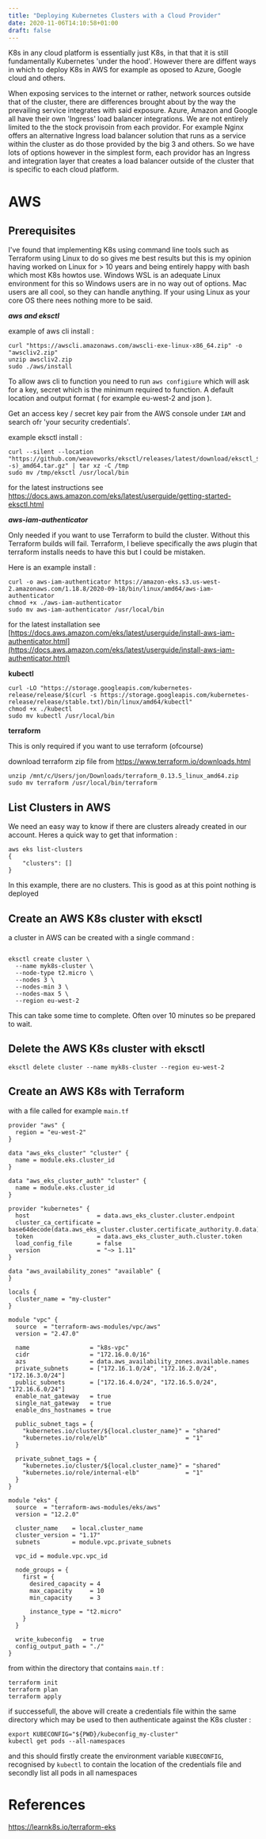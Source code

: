 ```yaml
---
title: "Deploying Kubernetes Clusters with a Cloud Provider"
date: 2020-11-06T14:10:58+01:00
draft: false
---
```


K8s in any cloud platform is essentially just K8s, in that that it is still fundamentally Kubernetes 'under the hood'. However there are diffent ways in which to deploy K8s in AWS for example as oposed to Azure, Google cloud and others.

When exposing services to the internet or rather, network sources outside that of the cluster, there are differences brought about by 
the way the prevailing service integrates with said exposure. Azure, Amazon and Google all have their own 'Ingress' load balancer
integrations. We are not entirely limited to the the stock provisoin from each providor. For example Nginx offers an alternative Ingress load balancer solution that runs as a service within the cluster as do those provided by the big 3 and others. So we have lots of options however in the simplest form, each providor has an Ingress and integration layer that creates a load balancer outside of the cluster that is specific to each cloud platform.

# AWS

## Prerequisites 

I've found that implementing K8s using command line tools such as Terraform using Linux to do so gives me best results but this is my opinion having worked on Linux for > 10 years and being entirely happy with bash which most K8s howtos use. Windows WSL is an adequate Linux environment for this so Windows users are in no way out of options. Mac users are all cool, so they can handle anything. If your using Linux as your core OS there nees nothing more to be said.

___aws and eksctl___

example of aws cli install :

```
curl "https://awscli.amazonaws.com/awscli-exe-linux-x86_64.zip" -o "awscliv2.zip"
unzip awscliv2.zip
sudo ./aws/install
```

To allow aws cli to function you need to run `aws configiure` which will ask for a key, secret which is the minimum required to function. 
A default location and output format ( for example eu-west-2 and json ).

Get an access key / secret key pair from the AWS console under `IAM` and search ofr 'your security credentials'.

example eksctl install : 

```
curl --silent --location "https://github.com/weaveworks/eksctl/releases/latest/download/eksctl_$(uname -s)_amd64.tar.gz" | tar xz -C /tmp
sudo mv /tmp/eksctl /usr/local/bin
```

for the latest instructions see https://docs.aws.amazon.com/eks/latest/userguide/getting-started-eksctl.html

___aws-iam-authenticator___

Only needed if you want to use Terraform to build the cluster. Without this Terraform builds will fail. Terraform, I believe specifically the aws plugin that terraform installs needs to have this but I could be mistaken. 

Here is an example install :

```
curl -o aws-iam-authenticator https://amazon-eks.s3.us-west-2.amazonaws.com/1.18.8/2020-09-18/bin/linux/amd64/aws-iam-authenticator 
chmod +x ./aws-iam-authenticator
sudo mv aws-iam-authenticator /usr/local/bin
 ```

for the latest installation see [https://docs.aws.amazon.com/eks/latest/userguide/install-aws-iam-authenticator.html](https://docs.aws.amazon.com/eks/latest/userguide/install-aws-iam-authenticator.html)

__kubectl__

```
curl -LO "https://storage.googleapis.com/kubernetes-release/release/$(curl -s https://storage.googleapis.com/kubernetes-release/release/stable.txt)/bin/linux/amd64/kubectl"
chmod +x ./kubectl
sudo mv kubectl /usr/local/bin
```

__terraform__

This is only required if you want to use terraform (ofcourse)

download terraform zip file from https://www.terraform.io/downloads.html

```
unzip /mnt/c/Users/jon/Downloads/terraform_0.13.5_linux_amd64.zip
sudo mv terraform /usr/local/bin/terraform
``` 
## List Clusters in AWS

We need an easy way to know if there are clusters already created in our account. Heres a quick way to get that information :

```
aws eks list-clusters
{
    "clusters": []
}
```

In this example, there are no clusters. This is good as at this point nothing is deployed 


## Create an AWS K8s cluster with eksctl

a cluster in AWS can be created with a single command :

```

eksctl create cluster \
  --name myk8s-cluster \
  --node-type t2.micro \
  --nodes 3 \
  --nodes-min 3 \
  --nodes-max 5 \
  --region eu-west-2
```

This can take some time to complete. Often over 10 minutes so be prepared to wait.

## Delete the AWS K8s cluster with eksctl

```
eksctl delete cluster --name myk8s-cluster --region eu-west-2
```


## Create an AWS K8s with Terraform

with a file called for example `main.tf`

```
provider "aws" {
  region = "eu-west-2"
}

data "aws_eks_cluster" "cluster" {
  name = module.eks.cluster_id
}

data "aws_eks_cluster_auth" "cluster" {
  name = module.eks.cluster_id
}

provider "kubernetes" {
  host                   = data.aws_eks_cluster.cluster.endpoint
  cluster_ca_certificate = base64decode(data.aws_eks_cluster.cluster.certificate_authority.0.data)
  token                  = data.aws_eks_cluster_auth.cluster.token
  load_config_file       = false
  version                = "~> 1.11"
}

data "aws_availability_zones" "available" {
}

locals {
  cluster_name = "my-cluster"
}

module "vpc" {
  source  = "terraform-aws-modules/vpc/aws"
  version = "2.47.0"

  name                 = "k8s-vpc"
  cidr                 = "172.16.0.0/16"
  azs                  = data.aws_availability_zones.available.names
  private_subnets      = ["172.16.1.0/24", "172.16.2.0/24", "172.16.3.0/24"]
  public_subnets       = ["172.16.4.0/24", "172.16.5.0/24", "172.16.6.0/24"]
  enable_nat_gateway   = true
  single_nat_gateway   = true
  enable_dns_hostnames = true

  public_subnet_tags = {
    "kubernetes.io/cluster/${local.cluster_name}" = "shared"
    "kubernetes.io/role/elb"                      = "1"
  }

  private_subnet_tags = {
    "kubernetes.io/cluster/${local.cluster_name}" = "shared"
    "kubernetes.io/role/internal-elb"             = "1"
  }
}

module "eks" {
  source  = "terraform-aws-modules/eks/aws"
  version = "12.2.0"

  cluster_name    = local.cluster_name
  cluster_version = "1.17"
  subnets         = module.vpc.private_subnets

  vpc_id = module.vpc.vpc_id

  node_groups = {
    first = {
      desired_capacity = 4
      max_capacity     = 10
      min_capacity     = 3

      instance_type = "t2.micro"
    }
  }

  write_kubeconfig   = true
  config_output_path = "./"
}
```

from within the directory that contains `main.tf` :

```
terraform init
terraform plan
terraform apply
```

if successefull, the above will create a credentials file within the same directory which may be used to then authenticate against the K8s
cluster :

```
export KUBECONFIG="${PWD}/kubeconfig_my-cluster"
kubectl get pods --all-namespaces
```

and this should firstly create the environment variable `KUBECONFIG`, recognised by `kubectl` to contain the location of the credentials file and secondly
list all pods in all namespaces

# References

https://learnk8s.io/terraform-eks
